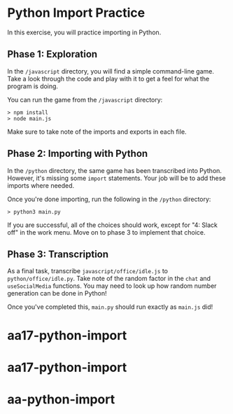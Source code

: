 # Python Import Practice

In this exercise, you will practice importing in Python.

## Phase 1: Exploration

In the `/javascript` directory, you will find a simple command-line game.
Take a look through the code and play with it to get a feel for what the
program is doing.

You can run the game from the `/javascript` directory:

```plaintext
> npm install
> node main.js
```

Make sure to take note of the imports and exports in each file.

## Phase 2: Importing with Python

In the `/python` directory, the same game has been transcribed into Python.
However, it's missing some `import` statements. Your job will be to add these
imports where needed.

Once you're done importing, run the following in the `/python` directory:

```plaintext
> python3 main.py
```

If you are successful, all of the choices should work, except for "4: Slack off"
in the work menu. Move on to phase 3 to implement that choice.

## Phase 3: Transcription

As a final task, transcribe `javascript/office/idle.js` to
`python/office/idle.py`. Take note of the random factor in the `chat` and
`useSocialMedia` functions. You may need to look up how random number
generation can be done in Python!

Once you've completed this, `main.py` should run exactly as `main.js` did!
# aa17-python-import
# aa17-python-import
# aa-python-import
